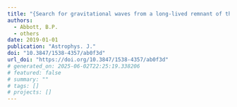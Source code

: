 ```yaml
---
title: "{Search for gravitational waves from a long-lived remnant of the binary neutron star merger GW170817}"
authors:
  - Abbott, B.P.
  - others
date: 2019-01-01
publication: "Astrophys. J."
doi: "10.3847/1538-4357/ab0f3d"
url_doi: "https://doi.org/10.3847/1538-4357/ab0f3d"
# generated_on: 2025-06-02T22:25:19.338206
# featured: false
# summary: ""
# tags: []
# projects: []
---
```

